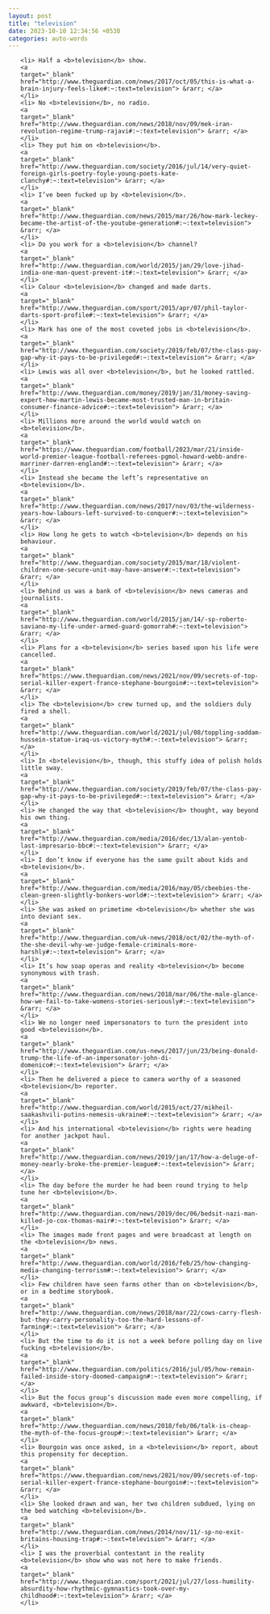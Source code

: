 ```yaml
---
layout: post
title: "television"
date: 2023-10-10 12:34:56 +0530
categories: auto-words
---
```

<ol>

    <li> Half a <b>television</b> show.
    <a 
    target="_blank" 
    href="http://www.theguardian.com/news/2017/oct/05/this-is-what-a-brain-injury-feels-like#:~:text=television"> &rarr; </a>
    </li>
    <li> No <b>television</b>, no radio.
    <a 
    target="_blank" 
    href="http://www.theguardian.com/news/2018/nov/09/mek-iran-revolution-regime-trump-rajavi#:~:text=television"> &rarr; </a>
    </li>
    <li> They put him on <b>television</b>.
    <a 
    target="_blank" 
    href="http://www.theguardian.com/society/2016/jul/14/very-quiet-foreign-girls-poetry-foyle-young-poets-kate-clanchy#:~:text=television"> &rarr; </a>
    </li>
    <li> I’ve been fucked up by <b>television</b>.
    <a 
    target="_blank" 
    href="http://www.theguardian.com/news/2015/mar/26/how-mark-leckey-became-the-artist-of-the-youtube-generation#:~:text=television"> &rarr; </a>
    </li>
    <li> Do you work for a <b>television</b> channel?
    <a 
    target="_blank" 
    href="http://www.theguardian.com/world/2015/jan/29/love-jihad-india-one-man-quest-prevent-it#:~:text=television"> &rarr; </a>
    </li>
    <li> Colour <b>television</b> changed and made darts.
    <a 
    target="_blank" 
    href="http://www.theguardian.com/sport/2015/apr/07/phil-taylor-darts-sport-profile#:~:text=television"> &rarr; </a>
    </li>
    <li> Mark has one of the most coveted jobs in <b>television</b>.
    <a 
    target="_blank" 
    href="http://www.theguardian.com/society/2019/feb/07/the-class-pay-gap-why-it-pays-to-be-privileged#:~:text=television"> &rarr; </a>
    </li>
    <li> Lewis was all over <b>television</b>, but he looked rattled.
    <a 
    target="_blank" 
    href="http://www.theguardian.com/money/2019/jan/31/money-saving-expert-how-martin-lewis-became-most-trusted-man-in-britain-consumer-finance-advice#:~:text=television"> &rarr; </a>
    </li>
    <li> Millions more around the world would watch on <b>television</b>.
    <a 
    target="_blank" 
    href="https://www.theguardian.com/football/2023/mar/21/inside-world-premier-league-football-referees-pgmol-howard-webb-andre-marriner-darren-england#:~:text=television"> &rarr; </a>
    </li>
    <li> Instead she became the left’s representative on <b>television</b>.
    <a 
    target="_blank" 
    href="http://www.theguardian.com/news/2017/nov/03/the-wilderness-years-how-labours-left-survived-to-conquer#:~:text=television"> &rarr; </a>
    </li>
    <li> How long he gets to watch <b>television</b> depends on his behaviour.
    <a 
    target="_blank" 
    href="http://www.theguardian.com/society/2015/mar/18/violent-children-one-secure-unit-may-have-answer#:~:text=television"> &rarr; </a>
    </li>
    <li> Behind us was a bank of <b>television</b> news cameras and journalists.
    <a 
    target="_blank" 
    href="http://www.theguardian.com/world/2015/jan/14/-sp-roberto-saviano-my-life-under-armed-guard-gomorrah#:~:text=television"> &rarr; </a>
    </li>
    <li> Plans for a <b>television</b> series based upon his life were cancelled.
    <a 
    target="_blank" 
    href="https://www.theguardian.com/news/2021/nov/09/secrets-of-top-serial-killer-expert-france-stephane-bourgoin#:~:text=television"> &rarr; </a>
    </li>
    <li> The <b>television</b> crew turned up, and the soldiers duly fired a shell.
    <a 
    target="_blank" 
    href="http://www.theguardian.com/world/2021/jul/08/toppling-saddam-hussein-statue-iraq-us-victory-myth#:~:text=television"> &rarr; </a>
    </li>
    <li> In <b>television</b>, though, this stuffy idea of polish holds little sway.
    <a 
    target="_blank" 
    href="http://www.theguardian.com/society/2019/feb/07/the-class-pay-gap-why-it-pays-to-be-privileged#:~:text=television"> &rarr; </a>
    </li>
    <li> He changed the way that <b>television</b> thought, way beyond his own thing.
    <a 
    target="_blank" 
    href="http://www.theguardian.com/media/2016/dec/13/alan-yentob-last-impresario-bbc#:~:text=television"> &rarr; </a>
    </li>
    <li> I don’t know if everyone has the same guilt about kids and <b>television</b>.
    <a 
    target="_blank" 
    href="http://www.theguardian.com/media/2016/may/05/cbeebies-the-clean-green-slightly-bonkers-world#:~:text=television"> &rarr; </a>
    </li>
    <li> She was asked on primetime <b>television</b> whether she was into deviant sex.
    <a 
    target="_blank" 
    href="http://www.theguardian.com/uk-news/2018/oct/02/the-myth-of-the-she-devil-why-we-judge-female-criminals-more-harshly#:~:text=television"> &rarr; </a>
    </li>
    <li> It’s how soap operas and reality <b>television</b> become synonymous with trash.
    <a 
    target="_blank" 
    href="http://www.theguardian.com/news/2018/mar/06/the-male-glance-how-we-fail-to-take-womens-stories-seriously#:~:text=television"> &rarr; </a>
    </li>
    <li> We no longer need impersonators to turn the president into good <b>television</b>.
    <a 
    target="_blank" 
    href="http://www.theguardian.com/us-news/2017/jun/23/being-donald-trump-the-life-of-an-impersonator-john-di-domenico#:~:text=television"> &rarr; </a>
    </li>
    <li> Then he delivered a piece to camera worthy of a seasoned <b>television</b> reporter.
    <a 
    target="_blank" 
    href="http://www.theguardian.com/world/2015/oct/27/mikheil-saakashvili-putins-nemesis-ukraine#:~:text=television"> &rarr; </a>
    </li>
    <li> And his international <b>television</b> rights were heading for another jackpot haul.
    <a 
    target="_blank" 
    href="http://www.theguardian.com/news/2019/jan/17/how-a-deluge-of-money-nearly-broke-the-premier-league#:~:text=television"> &rarr; </a>
    </li>
    <li> The day before the murder he had been round trying to help tune her <b>television</b>.
    <a 
    target="_blank" 
    href="http://www.theguardian.com/news/2019/dec/06/bedsit-nazi-man-killed-jo-cox-thomas-mair#:~:text=television"> &rarr; </a>
    </li>
    <li> The images made front pages and were broadcast at length on the <b>television</b> news.
    <a 
    target="_blank" 
    href="http://www.theguardian.com/world/2016/feb/25/how-changing-media-changing-terrorism#:~:text=television"> &rarr; </a>
    </li>
    <li> Few children have seen farms other than on <b>television</b>, or in a bedtime storybook.
    <a 
    target="_blank" 
    href="http://www.theguardian.com/news/2018/mar/22/cows-carry-flesh-but-they-carry-personality-too-the-hard-lessons-of-farming#:~:text=television"> &rarr; </a>
    </li>
    <li> But the time to do it is not a week before polling day on live fucking <b>television</b>.
    <a 
    target="_blank" 
    href="http://www.theguardian.com/politics/2016/jul/05/how-remain-failed-inside-story-doomed-campaign#:~:text=television"> &rarr; </a>
    </li>
    <li> But the focus group’s discussion made even more compelling, if awkward, <b>television</b>.
    <a 
    target="_blank" 
    href="http://www.theguardian.com/news/2018/feb/06/talk-is-cheap-the-myth-of-the-focus-group#:~:text=television"> &rarr; </a>
    </li>
    <li> Bourgoin was once asked, in a <b>television</b> report, about this propensity for deception.
    <a 
    target="_blank" 
    href="https://www.theguardian.com/news/2021/nov/09/secrets-of-top-serial-killer-expert-france-stephane-bourgoin#:~:text=television"> &rarr; </a>
    </li>
    <li> She looked drawn and wan, her two children subdued, lying on the bed watching <b>television</b>.
    <a 
    target="_blank" 
    href="http://www.theguardian.com/news/2014/nov/11/-sp-no-exit-britains-housing-trap#:~:text=television"> &rarr; </a>
    </li>
    <li> I was the proverbial contestant in the reality <b>television</b> show who was not here to make friends.
    <a 
    target="_blank" 
    href="http://www.theguardian.com/sport/2021/jul/27/loss-humility-absurdity-how-rhythmic-gymnastics-took-over-my-childhood#:~:text=television"> &rarr; </a>
    </li>